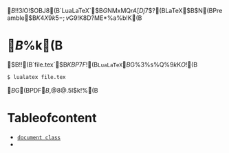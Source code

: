 $B!!$3$l$O!$OBJ8(B`LuaLaTeX`$B$G$NMxMQ$rA[Dj$7$?(BLaTeX$B$N(BPreamble$B$K4X$9$k5-;v$G$9!%!J40A4$K8D?ME*%a%b!K(B
# $B%3%s%Q%$%k(B
$B!!(B`file.tex`$B$KBP$7$F!$(B`LuaLaTeX`$B$G%3%s%Q%$%k$9$k$K$O!$(B
```Bash
$ lualatex file.tex
```
$B$G(BPDF$B$,@8@.$5$l$k!%(B
# Tableofcontent
- [`document class`]()
- 
